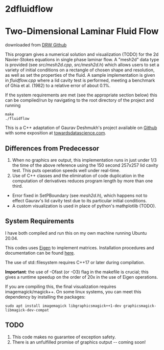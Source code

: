 # 2dfluidflow

Two-Dimensional Laminar Fluid Flow
==================================
downloaded from [DRW Github](github.com)

This program gives a numerical solution and visualization (TODO) for the 2d Navier-Stokes equations in single phase laminar flow. A "mesh2d" data type is provided (see _src/mesh2d.cpp_, _src/mesh2d.h_) which allows users to set a variety of initial conditions on a rectangle of chosen shape and resolution, as well as set the properties of the fluid. A sample implementation is given in _fluidflow.cpp_ where a lid cavity test is performed, meeting a benchmark of Ghia et al. (1982) to a relative error of about 0.1%.

If the system requirements are met (see the appropriate section below) this can be compiled/run by navigating to the root directory of the project and running

    make
    ./fluidflow

This is a C++ adaptation of Gaurav Deshmukh's project available on
[Github](https://github.com/gauravsdeshmukh/FlowPy)
with some exposition at
[towardsdatascience.com](https://towardsdatascience.com/computational-fluid-dynamics-using-python-modeling-laminar-flow-272dad1ebec).


Differences from Predecessor
----------------------------
1. When no graphics are output, this implementation runs in just under 1/3 the time of the above reference using the 150 second 257x257 lid cavity test. This puts operation speeds well under real-time.
2. Use of C++ classes and the elimination of code duplication in the computation of derivatives reduces program length by more than one third.
* Error fixed in SetPBoundary (see _mesh2d.h_), which happens not to effect Gaurav's lid cavity test due to its particular initial conditions.
* A custom visualization is used in place of python's mathplotlib (TODO).


System Requirements
-------------------
I have both compiled and run this on my own machine running Ubuntu 20.04.

This codes uses [Eigen](https://eigen.tuxfamily.org/) to implement matrices. Installation procedures and documentation can be found [here](https://eigen.tuxfamily.org/dox/GettingStarted.html).

The use of std::filesystem requires C++17 or later during compilation.

__Important__: the use of -Ofast (or -O3) flag in the makefile is crucial; this gives a runtime speedup on the order of 20x in the use of Eigen operations.

If you are compiling this, the final visualization requires imagemagick/magick++. On some linux systems, you can meet this dependency by installing the packages:

    sudo apt install imagemagick libgraphicsmagick++1-dev graphicsmagick-libmagick-dev-compat


TODO
----
1. This code makes no guarantee of exception safety.
2. There is an unfulfilled promise of graphics output -- coming soon!
